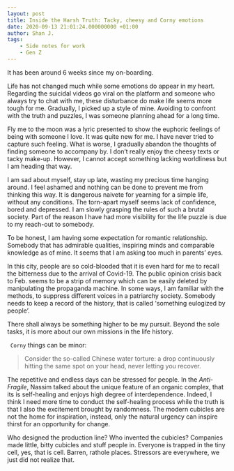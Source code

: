 ```yaml
---
layout: post
title: Inside the Harsh Truth: Tacky, cheesy and Corny emotions
date: 2020-09-13 21:01:24.000000000 +01:00
author: Shan J.
tags:
    - Side notes for work
    - Gen Z
---
```


It has been around 6 weeks since my on-boarding.

Life has not changed much while some emotions do appear in my heart. Regarding the suicidal videos go viral on the platform and someone who always try to chat with me, these disturbance do make life seems more tough for me. Gradually, I picked up a style of mine. Avoiding to confront with the truth and puzzles, I was someone planning ahead for a long time.

Fly me to the moon was a lyric presented to show the euphoric feelings of being with someone I love. It was quite new for me. I have never tried to capture such feeling. What is worse, I gradually abandon the thoughts of finding someone to accompany by. I don’t really enjoy the cheesy texts or tacky make-up. However, I cannot accept something lacking worldliness but I am heading that way.

I am sad about myself, stay up late, wasting my precious time hanging around. I feel ashamed and nothing can be done to prevent me from thinking this way. It is dangerous naivete for yearning for a simple life, without any conditions. The torn-apart myself seems lack of confidence, bored and depressed. I am slowly grasping the rules of such a brutal society. Part of the reason I have had more visibility for the life puzzle is due to my reach-out to somebody.

To be honest, I am having some expectation for romantic relationship. Somebody that has admirable qualities, inspiring minds and comparable knowledge as of mine. It seems that I am asking too much in parents’ eyes.

In this city, people are so cold-blooded that it is even hard for me to recall the bitterness due to the arrival of Covid-19. The public opinion crisis back to Feb. seems to be a strip of memory which can be easily deleted by manipulating the propaganda machine. In some ways, I am familiar with the methods, to suppress different voices in a patriarchy society. Somebody needs to keep a record of the history, that is called 'something eulogized by people’.

There shall always be something higher to be my pursuit. Beyond the sole tasks, it is more about our own missions in the life history.

` Corny` things can be minor:

> Consider the so-called Chinese water torture: a drop continuously hitting the same spot on your head, never letting you recover.

The repetitive and endless days can be stressed for people. In the *Anti-Fragile*, Nassim talked about the unique feature of an organic complex, that its is self-healing and enjoys high degree of interdependence. Indeed, I think I need more time to conduct the self-healing process while the truth is that I also the excitement brought by randomness. The modern cubicles are not the home for inspiration, instead, only the natural urgency can inspire thirst for an opportunity for change.

Who designed the production line? Who invented the cubicles? Companies made little, bitty cubicles and stuff people in. Everyone is trapped in the tiny cell, yes, that is cell. Barren, rathole places. Stressors are everywhere, we just did not realize that.
